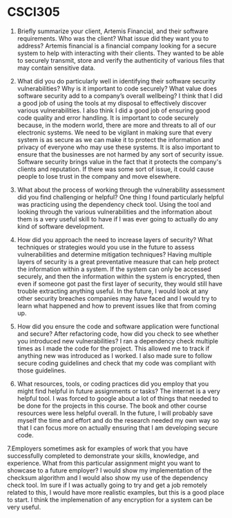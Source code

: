 # CSCI305

1. Briefly summarize your client, Artemis Financial, and their software requirements. Who was the client? What issue did they want you to address?
Artemis financial is a financial company looking for a secure system to help with interacting with their clients. They wanted to be able to securely transmit, store and verify the authenticity of various files that may contain sensitive data.

2. What did you do particularly well in identifying their software security vulnerabilities? Why is it important to code securely? What value does software security add to a company’s overall wellbeing?
I think that I did a good job of using the tools at my disposal to effectively discover various vulnerabilities. I also think I did a good job of ensuring good code quality and error handling. It is important to code securely because, in the modern world, there are more and threats to all of our electronic systems. We need to be vigilant in making sure that every system is as secure as we can make it to protect the information and privacy of everyone who may use these systems. It is also important to ensure that the businesses are not harmed by any sort of security issue. Software security brings value in the fact that it protects the company's clients and reputation. If there was some sort of issue, it could cause people to lose trust in the company and move elsewhere.
 
3. What about the process of working through the vulnerability assessment did you find challenging or helpful?
One thing I found particularly  helpful was practicing using the dependency check tool. Using the tool and looking through the various vulnerabilities and the information about them is a very useful skill to have if I was ever going to actually do any kind of software development.
 
4. How did you approach the need to increase layers of security? What techniques or strategies would you use in the future to assess vulnerabilities and determine mitigation techniques?
Having multiple layers of security is a great preventative measure that can help protect the information within a system. If the system can only be accessed securely, and then the information within the system is encrypted, then even if someone got past the first layer of security, they would still have trouble extracting anything useful.  In the future, I would look at any other security breaches companies may have faced and I would try to learn what happened and how to prevent issues like that from coming up.
 
5. How did you ensure the code and software application were functional and secure? After refactoring code, how did you check to see whether you introduced new vulnerabilities?
 I ran a dependency check multiple times as I made the code for the project. This allowed me to track if anything new was introduced as I worked. I also made sure to follow secure coding guidelines and check that my code was compliant with those guidelines.
 
 
6. What resources, tools, or coding practices did you employ that you might find helpful in future assignments or tasks?
The internet is a very helpful tool. I was forced to google about a lot of things that needed to be done for the projects in this course. The book and other course resources were less helpful overall. In the future, I will probably save myself the time and effort and do the research needed my own way so that I can focus more on actually ensuring that I am developing secure code.
 
7.Employers sometimes ask for examples of work that you have successfully completed to demonstrate your skills, knowledge, and experience. What from this particular assignment might you want to showcase to a future employer?
I would show my implementation of the checksum algorithm and I would also show my use of the dependency check tool. Im sure if I was actually going to try and get a job remotely related to this, I would have more realistic examples, but this is a good place to start. I think the implemenation of any encryption for a system can be very useful.
